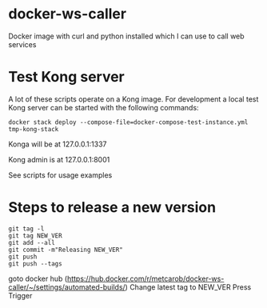 # docker-ws-caller
Docker image with curl and python installed which I can use to call web services

# Test Kong server

A lot of these scripts operate on a Kong image. For development a local test Kong server can be started with the following commands:

```
docker stack deploy --compose-file=docker-compose-test-instance.yml tmp-kong-stack
```

Konga will be at
127.0.0.1:1337

Kong admin is at
127.0.0.1:8001

See scripts for usage examples


# Steps to release a new version

```
git tag -l
git tag NEW_VER
git add --all
git commit -m"Releasing NEW_VER"
git push
git push --tags
```

goto docker hub (https://hub.docker.com/r/metcarob/docker-ws-caller/~/settings/automated-builds/)
Change latest tag to NEW_VER
Press Trigger





